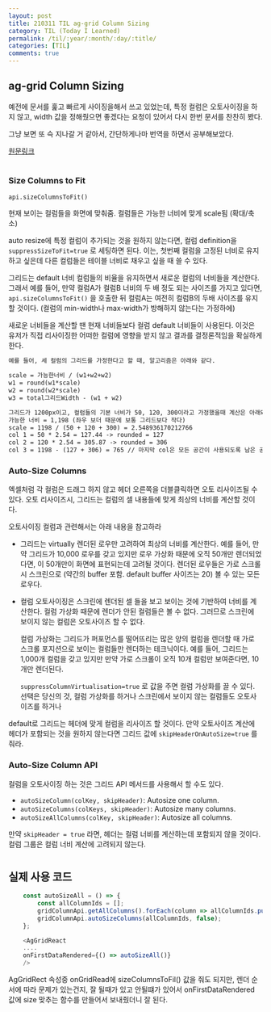 ```yaml
---
layout: post
title: 210311 TIL ag-grid Column Sizing
category: TIL (Today I Learned)
permalink: /til/:year/:month/:day/:title/
categories: [TIL]
comments: true
---
```


## ag-grid Column Sizing

예전에 문서를 훑고 빠르게 사이징을해서 쓰고 있었는데, 특정 컬럼은 오토사이징을 하지 않고, width 값을 정해줬으면 좋겠다는 요청이 있어서 다시 한번 문서를 찬찬히 봤다.

 그냥 보면 또 슥 지나갈 거 같아서, 간단하게나마 번역을 하면서 공부해보았다. 


 [원문링크](https://www.ag-grid.com/react-grid/column-sizing/)

#

### Size Columns to Fit

`api.sizeColumnsToFit()` 

현재 보이는 컬럼들을 화면에 맞춰줌. 컬럼들은 가능한 너비에 맞게 scale됨 (확대/축소)

auto resize에 특정 컬럼이 추가되는 것을 원하지 않는다면, 컬럼 definition을 `suppressSizeToFit=true` 로 세팅하면 된다. 이는, 첫번째 컬럼을 고정된 너비로 유지하고 싶은데 다른 컬럼들은 테이블 너비로 채우고 싶을 때 쓸 수 있다.  

그리드는 default 너비 컬럼들의 비율을 유지하면서 새로운 컬럼의 너비들을 계산한다. 그래서 예를 들어, 만약 컬럼A가 컬럼B 너비의 두 배 정도 되는 사이즈를 가지고 있다면, `api.sizeColumnsToFit()` 을 호출한 뒤 컬럼A는 여전히 컬럼B의 두배 사이즈를 유지할 것이다. (컬럼의 min-width나 max-width가 방해하지 않는다는 가정하에)

새로운 너비들을 계산할 땐 현재 너비들보다 컬럼 default 너비들이 사용된다. 이것은 유저가 직접 리사이징한 어떠한 컬럼에 영향을 받지 않고 결과를 결정론적임을 확실하게 한다. 

```markdown
예를 들어, 세 컬럼의 그리드를 가정한다고 할 때, 알고리즘은 아래와 같다. 

scale = 가능한너비 / (w1+w2+w2)
w1 = round(w1*scale)
w2 = round(w2*scale)
w3 = total그리드Width - (w1 + w2)

그리드가 1200px이고, 컬럼들의 기본 너비가 50, 120, 300이라고 가정했을때 계산은 아래와 같다. 
가능한 너비 = 1,198 (좌우 보더 때문에 보통 그리드보다 작다)
scale = 1198 / (50 + 120 + 300) = 2.548936170212766
col 1 = 50 * 2.54 = 127.44 -> rounded = 127
col 2 = 120 * 2.54 = 305.87 -> rounded = 306
col 3 = 1198 - (127 + 306) = 765 // 마지막 col은 모든 공간이 사용되도록 남은 공간 만큼 갖는다.
```



 ### Auto-Size Columns

엑셀처럼 각 컬럼은 드래그 하지 않고 헤더 오른쪽을 더블클릭하면  오토 리사이즈될 수 있다. 오토 리사이즈시, 그리드는 컬럼의 셀 내용들에 맞게 최상의 너비를 계산할 것이다. 

오토사이징 컬럼과 관련해서는 아래 내용을 참고하라

- 그리드는 virtually 렌더된 로우만 고려하여 최상의 너비를 계산한다. 예를 들어, 만약 그리드가 10,000 로우를 갖고 있지만 로우 가상화 때문에 오직 50개만 렌더되었다면, 이 50개만이 화면에 표현되는데 고려될 것이다. 렌더된 로우들은 가로 스크롤시 스크린으로 (약간의 buffer 포함. default buffer 사이즈는 20) 볼 수 있는 모든 로우다.

- 컬럼 오토사이징은 스크린에 렌더된 셀 들을 보고 보이는 것에 기반하여 너비를 계산한다. 컬럼 가상화 때문에 렌더가 안된 컬럼들은 볼 수 없다. 그러므로 스크린에 보이지 않는 컬럼은 오토사이즈 할 수 없다. 

  컬럼 가상화는 그리드가 퍼포먼스를 떨어뜨리는 많은 양의 컬럼을 렌더할 때 가로 스크롤 포지션으로 보이는 컬럼들만 렌더하는 테크닉이다. 예를 들어, 그리드는 1,000개 컬럼을 갖고 있지만 만약 가로 스크롤이 오직 10개 컬럼만 보여준다면, 10개만 렌더된다.

  `suppressColumnVirtualisation=true` 로 값을 주면 컬럼 가상화를 끌 수 있다. 선택은 당신의 것, 컬럼 가상화를 하거나 스크린에서 보이지 않는 컬럼들도 오토사이즈를 하거나

default로 그리드는 헤더에 맞게 컬럼을 리사이즈 할 것이다. 만약 오토사이즈 계산에 헤더가 포함되는 것을 원하지 않는다면 그리드 값에 `skipHeaderOnAutoSize=true` 를 줘라. 



 ### Auto-Size Column API

컬럼을 오토사이징 하는 것은 그리드 API 메서드를 사용해서 할 수도 있다. 

- `autoSizeColumn(colKey, skipHeader)`: Autosize one column.
- `autoSizeColumns(colKeys, skipHeader)`: Autosize many columns.
- `autoSizeAllColumns(colKey, skipHeader)`: Autosize all columns.

 만약 `skipHeader = true` 라면, 헤더는 컬럼 너비를 계산하는데 포함되지 않을 것이다. 컬럼 그룹은 컬럼 너비 계산에 고려되지 않는다. 



#

## 실제 사용 코드

```js
    const autoSizeAll = () => {
        const allColumnIds = [];
        gridColumnApi.getAllColumns().forEach(column => allColumnIds.push(column.colId));;
        gridColumnApi.autoSizeColumns(allColumnIds, false);
    };

    <AgGridReact
    ....
    onFirstDataRendered={() => autoSizeAll()}
    />
```

AgGridRect 속성중 onGridRead에 sizeColumnsToFil() 값을 줘도 되지만, 렌더 순서에 따라 문제가 있는건지, 잘 될때가 있고 안될떄가 있어서 onFirstDataRendered 값에 size 맞추는 함수를 만들어서 보내줬더니 잘 된다.
